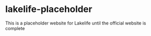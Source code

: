 # lakelife-placeholder
This is a placeholder website for Lakelife until the official website is complete 
